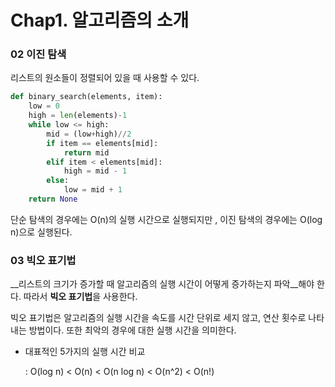 # Chap1. 알고리즘의 소개

### 02 이진 탐색

리스트의 원소들이 정렬되어 있을 때 사용할 수 있다.

```python
def binary_search(elements, item):
    low = 0
    high = len(elements)-1
    while low <= high:
        mid = (low+high)//2
        if item == elements[mid]:
            return mid
        elif item < elements[mid]:
            high = mid - 1
        else:
            low = mid + 1
    return None 
```

단순 탐색의 경우에는 O(n)의 실행 시간으로 실행되지만 , 이진 탐색의 경우에는 O(log n)으로 실행된다.



### 03 빅오 표기법

__리스트의 크기가 증가할 때 알고리즘의 실행 시간이 어떻게 증가하는지 파악__해야 한다. 따라서 **빅오 표기법**을 사용한다.

빅오 표기법은 알고리즘의 실행 시간을 속도를 시간 단위로 세지 않고, 연산 횟수로 나타내는 방법이다. 또한 최악의 경우에 대한 실행 시간을 의미한다. 

- 대표적인 5가지의 실행 시간 비교 

  : O(log n) < O(n) < O(n log n) < O(n^2) < O(n!)

